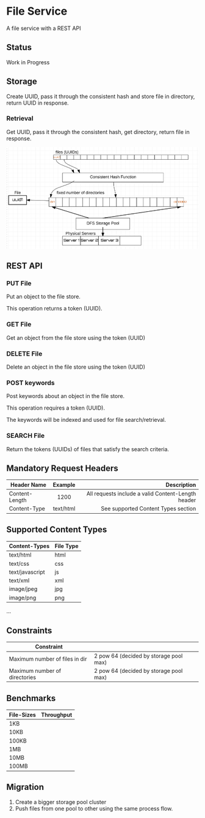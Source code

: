 # File Service
A file service with a REST API

## Status
Work in Progress

## Storage

Create UUID, pass it through the consistent hash and store file in directory, return UUID in response.

### Retrieval

Get UUID, pass it through the consistent hash, get directory, return file in response.


![storage](file-service.png)


## REST API


### PUT File

Put an object to the file store.

This operation returns a token (UUID).

### GET File

Get an object from the file store using the token (UUID)

### DELETE File

Delete an object in the file store using the token (UUID)

### POST keywords

Post keywords about an object in the file store.

This operation requires a token (UUID).

The keywords will be indexed and used for file search/retrieval.

### SEARCH File

Return the tokens (UUIDs) of files that satisfy the search criteria.


## Mandatory Request Headers

| Header Name        | Example       | Description  |
| ------------------ |:-------------:| -----:|
| Content-Length     | 1200          | All requests include a valid Content-Length header |
| Content-Type       | text/html     | See supported Content Types section |



## Supported Content Types

| Content-Types      | File Type |
| ------------------ |-----------| 
| text/html          | html |
| text/css           | css  |
| text/javascript    | js   |
| text/xml           | xml  |
| image/jpeg         | jpg  |
| image/png          | png  | 
...


## Constraints

| Constraint                       |                                          |
| -------------------------------- |----------------------------------------- | 
| Maximum number of files in dir   | 2 pow 64 (decided by storage pool max)   |
| Maximum number of directories    | 2 pow 64 (decided by storage pool max)   |


## Benchmarks

| File-Sizes      | Throughput |
| ----------------|----------- | 
| 1KB             |            |
| 10KB            |            |
| 100KB           |            |
| 1MB             |            |
| 10MB            |            |
| 100MB           |            |


## Migration

1. Create a bigger storage pool cluster
2. Push files from one pool to other using the same process flow.




